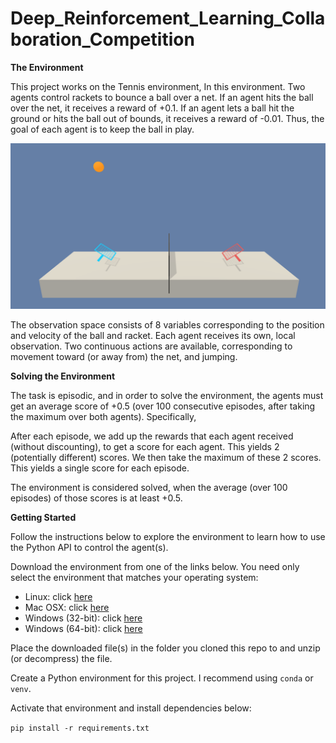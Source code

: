 # Deep_Reinforcement_Learning_Collaboration_Competition

**The Environment**

This project works on the Tennis environment, In this environment. Two agents control rackets to bounce a ball over a net. If an agent hits the ball over the net, it receives a reward of +0.1. If an agent lets a ball hit the ground or hits the ball out of bounds, it receives a reward of -0.01. Thus, the goal of each agent is to keep the ball in play.

![tennis](media/15895058471430/tennis.png)


The observation space consists of 8 variables corresponding to the position and velocity of the ball and racket. Each agent receives its own, local observation. Two continuous actions are available, corresponding to movement toward (or away from) the net, and jumping.

**Solving the Environment**

The task is episodic, and in order to solve the environment, the agents must get an average score of +0.5 (over 100 consecutive episodes, after taking the maximum over both agents). Specifically,

After each episode, we add up the rewards that each agent received (without discounting), to get a score for each agent. This yields 2 (potentially different) scores. We then take the maximum of these 2 scores. This yields a single score for each episode.

The environment is considered solved, when the average (over 100 episodes) of those scores is at least +0.5.

**Getting Started**

Follow the instructions below to explore the environment to learn how to use the Python API to control the agent(s).

Download the environment from one of the links below. You need only select the environment that matches your operating system:

* Linux: click [here](https://s3-us-west-1.amazonaws.com/udacity-drlnd/P3/Tennis/Tennis_Linux.zip)
* Mac OSX: click [here](https://s3-us-west-1.amazonaws.com/udacity-drlnd/P3/Tennis/Tennis.app.zip)
* Windows (32-bit): click [here](https://s3-us-west-1.amazonaws.com/udacity-drlnd/P3/Tennis/Tennis_Windows_x86.zip)
* Windows (64-bit): click [here](https://s3-us-west-1.amazonaws.com/udacity-drlnd/P3/Tennis/Tennis_Windows_x86_64.zip)

Place the downloaded file(s) in the folder you cloned this repo to and unzip (or decompress) the file.

Create a Python environment for this project. I recommend using `conda` or `venv`.

Activate that environment and install dependencies below:

`pip install -r requirements.txt`
